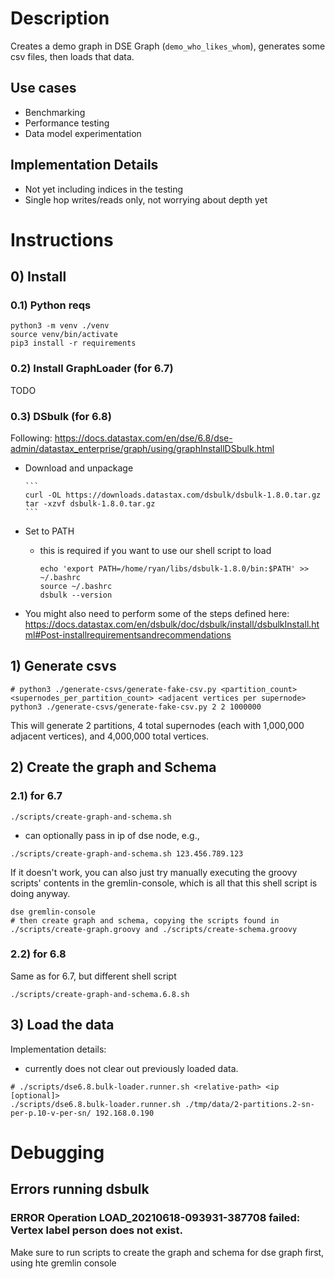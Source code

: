 # Description

Creates a demo graph in DSE Graph (`demo_who_likes_whom`), generates some csv files, then loads that data. 

## Use cases
- Benchmarking
- Performance testing
- Data model experimentation

## Implementation Details
- Not yet including indices in the testing
- Single hop writes/reads only, not worrying about depth yet

# Instructions

## 0) Install
### 0.1) Python reqs
```
python3 -m venv ./venv 
source venv/bin/activate
pip3 install -r requirements
```

### 0.2) Install GraphLoader (for 6.7)
TODO

### 0.3) DSbulk (for 6.8)
Following: https://docs.datastax.com/en/dse/6.8/dse-admin/datastax_enterprise/graph/using/graphInstallDSbulk.html

- Download and unpackage

      ```
      curl -OL https://downloads.datastax.com/dsbulk/dsbulk-1.8.0.tar.gz
      tar -xzvf dsbulk-1.8.0.tar.gz
      ```
- Set to PATH
    * this is required if you want to use our shell script to load
        ```
        echo 'export PATH=/home/ryan/libs/dsbulk-1.8.0/bin:$PATH' >> ~/.bashrc 
        source ~/.bashrc
        dsbulk --version

        ```

- You might also need to perform some of the steps defined here: https://docs.datastax.com/en/dsbulk/doc/dsbulk/install/dsbulkInstall.html#Post-installrequirementsandrecommendations

## 1) Generate csvs

```
# python3 ./generate-csvs/generate-fake-csv.py <partition_count> <supernodes_per_partition_count> <adjacent vertices per supernode>
python3 ./generate-csvs/generate-fake-csv.py 2 2 1000000
```
This will generate 2 partitions, 4 total supernodes (each with 1,000,000 adjacent vertices), and 4,000,000 total vertices.

## 2) Create the graph and Schema 
### 2.1) for 6.7
```
./scripts/create-graph-and-schema.sh
```
- can optionally pass in ip of dse node, e.g., 
```
./scripts/create-graph-and-schema.sh 123.456.789.123
```


If it doesn't work, you can also just try manually executing the groovy scripts' contents in the gremlin-console, which is all that this shell script is doing anyway. 
```
dse gremlin-console
# then create graph and schema, copying the scripts found in ./scripts/create-graph.groovy and ./scripts/create-schema.groovy
```

### 2.2) for 6.8
Same as for 6.7, but different shell script
```
./scripts/create-graph-and-schema.6.8.sh
```




## 3) Load the data

Implementation details:
- currently does not clear out previously loaded data. 

```
# ./scripts/dse6.8.bulk-loader.runner.sh <relative-path> <ip [optional]>
./scripts/dse6.8.bulk-loader.runner.sh ./tmp/data/2-partitions.2-sn-per-p.10-v-per-sn/ 192.168.0.190
```



# Debugging
## Errors running dsbulk
### ERROR Operation LOAD_20210618-093931-387708 failed: Vertex label person does not exist.
Make sure to run scripts to create the graph and schema for dse graph first, using hte gremlin console
